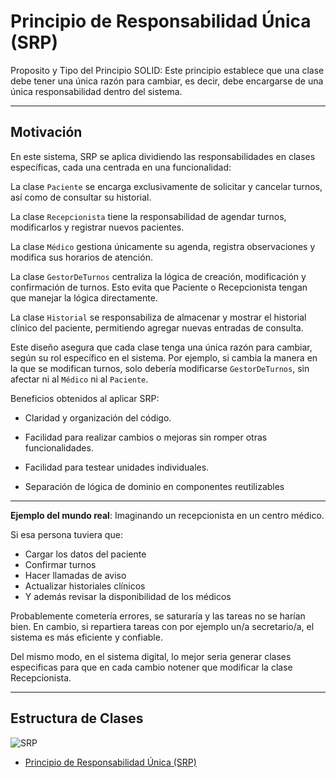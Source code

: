 # Principio de Responsabilidad Única (SRP)
Proposito y Tipo del Principio SOLID: Este principio establece que una clase debe tener una única razón para cambiar, es decir, debe encargarse de una única responsabilidad dentro del sistema.
  
---

## Motivación
En este sistema, SRP se aplica dividiendo las responsabilidades en clases específicas, cada una centrada en una funcionalidad:

La clase `Paciente` se encarga exclusivamente de solicitar y cancelar turnos, así como de consultar su historial.

La clase `Recepcionista` tiene la responsabilidad de agendar turnos, modificarlos y registrar nuevos pacientes.

La clase `Médico` gestiona únicamente su agenda, registra observaciones y modifica sus horarios de atención.

La clase `GestorDeTurnos` centraliza la lógica de creación, modificación y confirmación de turnos. Esto evita que Paciente o Recepcionista tengan que manejar la lógica directamente.

La clase `Historial` se responsabiliza de almacenar y mostrar el historial clínico del paciente, permitiendo agregar nuevas entradas de consulta.

Este diseño asegura que cada clase tenga una única razón para cambiar, según su rol específico en el sistema. Por ejemplo, si cambia la manera en la que se modifican turnos, solo debería modificarse `GestorDeTurnos`, sin afectar ni al `Médico` ni al `Paciente`.

Beneficios obtenidos al aplicar SRP:

- Claridad y organización del código.

- Facilidad para realizar cambios o mejoras sin romper otras funcionalidades.

- Facilidad para testear unidades individuales.

- Separación de lógica de dominio en componentes reutilizables

---

**Ejemplo del mundo real**:
Imaginando un recepcionista en un centro médico.

Si esa persona tuviera que:
- Cargar los datos del paciente
- Confirmar turnos
- Hacer llamadas de aviso
- Actualizar historiales clínicos
- Y además revisar la disponibilidad de los médicos

Probablemente cometería errores, se saturaría y las tareas no se harían bien. En cambio, si repartiera tareas con por ejemplo un/a secretario/a, el sistema es más eficiente y confiable.

Del mismo modo, en el sistema digital, lo mejor seria generar clases especificas para que en cada cambio notener que modificar la clase Recepcionista.

---

## Estructura de Clases
![SRP](https://github.com/user-attachments/assets/82942ab3-036a-4158-9a94-9db88fd62c68)
* [Principio de Responsabilidad Única (SRP)](https://drive.google.com/file/d/1v2ScP0652p8wsaqU7-FTzxxfZl7K-8tL/view?usp=sharing)
